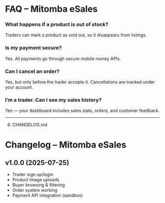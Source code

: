 # FAQ – Mitomba eSales

###  What happens if a product is out of stock?
Traders can mark a product as sold out, so it disappears from listings.

###  Is my payment secure?
Yes. All payments go through secure mobile money APIs.


###  Can I cancel an order?
Yes, but only before the trader accepts it. Cancellations are tracked under your account.

###  I’m a trader. Can I see my sales history?
Yes — your dashboard includes sales stats, orders, and customer feedback.


---

 6. CHANGELOG.md

# Changelog – Mitomba eSales

## v1.0.0 (2025-07-25)
- Trader sign up/login
- Product image uploads
- Buyer browsing & filtering
- Order system working
- Payment API integration (sandbox)

